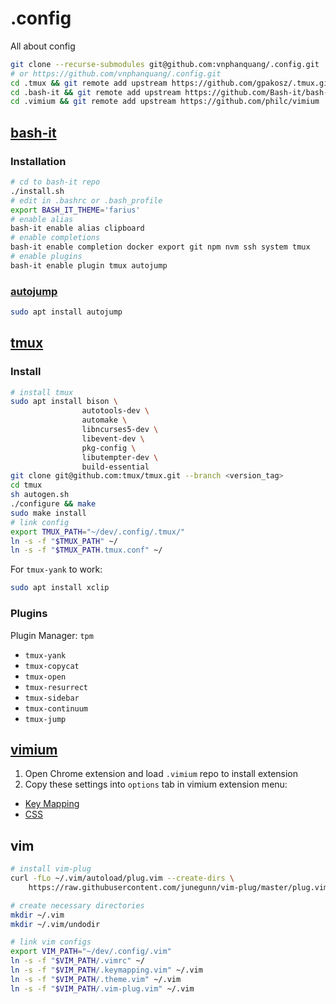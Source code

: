 # .config
All about config

```bash
git clone --recurse-submodules git@github.com:vnphanquang/.config.git
# or https://github.com/vnphanquang/.config.git
cd .tmux && git remote add upstream https://github.com/gpakosz/.tmux.git
cd .bash-it && git remote add upstream https://github.com/Bash-it/bash-it.git
cd .vimium && git remote add upstream https://github.com/philc/vimium
```


## [bash-it][]

### Installation
```bash
# cd to bash-it repo
./install.sh
# edit in .bashrc or .bash_profile
export BASH_IT_THEME='farius'
# enable alias
bash-it enable alias clipboard
# enable completions
bash-it enable completion docker export git npm nvm ssh system tmux
# enable plugins
bash-it enable plugin tmux autojump
```

### [autojump][]
```bash
sudo apt install autojump
```


## [tmux][]

### Install
```bash
# install tmux
sudo apt install bison \
				autotools-dev \
                automake \
				libncurses5-dev \
				libevent-dev \
				pkg-config \
				libutempter-dev \
				build-essential
git clone git@github.com:tmux/tmux.git --branch <version_tag>
cd tmux
sh autogen.sh
./configure && make
sudo make install
# link config
export TMUX_PATH="~/dev/.config/.tmux/"
ln -s -f "$TMUX_PATH" ~/
ln -s -f "$TMUX_PATH.tmux.conf" ~/
```

For `tmux-yank` to work:
```bash
sudo apt install xclip
```

### Plugins 

Plugin Manager: `tpm`

- `tmux-yank`
- `tmux-copycat`
- `tmux-open`
- `tmux-resurrect`
- `tmux-sidebar`
- `tmux-continuum`
- `tmux-jump`

## [vimium][]

1. Open Chrome extension and load `.vimium` repo to install extension
2. Copy these settings into `options` tab in vimium extension menu:
- [Key Mapping][vimium-keymapping]
- [CSS][vimium-style]

## vim

```bash
# install vim-plug
curl -fLo ~/.vim/autoload/plug.vim --create-dirs \
    https://raw.githubusercontent.com/junegunn/vim-plug/master/plug.vim

# create necessary directories
mkdir ~/.vim
mkdir ~/.vim/undodir

# link vim configs
export VIM_PATH="~/dev/.config/.vim"
ln -s -f "$VIM_PATH/.vimrc" ~/
ln -s -f "$VIM_PATH/.keymapping.vim" ~/.vim
ln -s -f "$VIM_PATH/.theme.vim" ~/.vim
ln -s -f "$VIM_PATH/.vim-plug.vim" ~/.vim
```

[bash-it]: https://github.com/Bash-it/bash-it
[tmux]: https://github.com/tmux/tmux
[autojump]: https://github.com/wting/autojump
[vimium]: https://github.com/philc/vimium
[vimium-keymapping]: ./.vimium/keymapping.conf
[vimium-style]: ./.vimium/style.css
